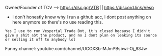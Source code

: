 Owner/Founder of TCV
--> https://dsc.gg/VTB || https://discord.link/Vesp
- I don't honestly know why I run a github acc, I dont post anything on here anymore so there's no use reading this.

`Yes I use to run Vesperial Trade Bot, it's closed because I didn't give a shit abt the product,
and no I dont plan on leaking its source or selling it off to anybody lol`

Funny channel: youtube.com/channel/UCOXSb-MJmPBsbwi-Oj_83Jw

